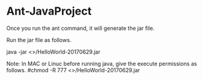 # Ant-JavaProject


Once you run the ant command, it will generate the jar file.

Run the jar file as follows.

java -jar <>/HelloWorld-20170629.jar

Note: In MAC or Linuc before running java, give the execute permissions as follows. #chmod -R 777 <>/HelloWorld-20170629.jar
